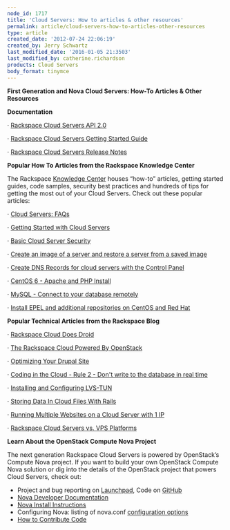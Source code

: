 ```yaml
---
node_id: 1717
title: 'Cloud Servers: How to articles & other resources'
permalink: article/cloud-servers-how-to-articles-other-resources
type: article
created_date: '2012-07-24 22:06:19'
created_by: Jerry Schwartz
last_modified_date: '2016-01-05 21:3503'
last_modified_by: catherine.richardson
products: Cloud Servers
body_format: tinymce
---
```


**First Generation and Nova Cloud Servers:  How-To Articles & Other
Resources**

 

**Documentation**

&middot;         [Rackspace Cloud Servers API
2.0](https://developer.rackspace.com/docs/cloud-servers/v2/developer-guide/)

&middot;         [Rackspace Cloud Servers Getting Started
Guide](https://developer.rackspace.com/docs/cloud-servers/v2/developer-guide/#document-getting-started)

&middot;         [Rackspace Cloud Servers Release
Notes](https://developer.rackspace.com/docs/cloud-servers/v2/developer-guide/#document-release-notes)

 

**Popular How To Articles from the Rackspace Knowledge Center**

The Rackspace [Knowledge
Center](http://www.rackspace.com/knowledge_center/) houses &ldquo;how-to&rdquo;
articles, getting started guides, code samples, security best practices
and hundreds of tips for getting the most out of your Cloud Servers. 
Check out these popular articles:

&middot;         [Cloud Servers:
FAQs](http://www.rackspace.com/knowledge_center/product-faq/cloud-servers)

&middot;         [Getting Started with Cloud
Servers](http://www.rackspace.com/knowledge_center/article/getting-started-with-cloud-servers)

&middot;         [Basic Cloud Server
Security](http://www.rackspace.com/knowledge_center/article/basic-cloud-server-security)

&middot;         [Create an image of a server and restore a server from a saved
image](http://www.rackspace.com/knowledge_center/article/create-an-image-of-a-server-and-restore-a-server-from-a-saved-image)

&middot;         [Create DNS Records for cloud servers with the Control
Panel](http://www.rackspace.com/knowledge_center/article/create-dns-records-for-cloud-servers-with-the-control-panel)

&middot;         [CentOS 6 - Apache and PHP
Install](http://www.rackspace.com/knowledge_center/article/centos-6-apache-and-php-install)

&middot;         [MySQL - Connect to your database
remotely](http://www.rackspace.com/knowledge_center/article/mysql-connect-to-your-database-remotely)

&middot;         [Install EPEL and additional repositories on CentOS and Red
Hat](http://www.rackspace.com/knowledge_center/article/install-epel-and-additional-repositories-on-centos-and-red-hat)

 

**Popular Technical Articles from the Rackspace Blog**

&middot;         [Rackspace Cloud Does
Droid](http://www.rackspace.com/blog/rackspace-cloud-does-droid/)

&middot;         [The Rackspace Cloud Powered By
OpenStack](http://www.rackspace.com/blog/next-generation-rackspace-cloud-servers/)

&middot;         [Optimizing Your Drupal
Site](http://www.rackspace.com/blog/optimizing-your-drupal-site/)

&middot;         [Coding in the Cloud - Rule 2 - Don't write to the database in
real
time](http://www.rackspace.com/blog/coding-in-the-cloud-rule-2-dont-write-to-the-database-in-real-time/)

&middot;         [Installing and Configuring
LVS-TUN](http://www.rackspace.com/blog/installing-and-configuring-lvs-tun/)

&middot;         [Storing Data In Cloud Files With
Rails](http://www.rackspace.com/blog/storing-data-in-cloud-files-with-rails/)

&middot;         [Running Multiple Websites on a Cloud Server with 1
IP](http://www.rackspace.com/blog/running-multiple-websites-on-a-cloud-server-with-1-ip/)

&middot;         [Rackspace Cloud Servers vs. VPS
Platforms](http://www.rackspace.com/blog/rackspace-cloud-servers-vs-vps-platforms/)

 

**Learn About the OpenStack Compute Nova Project**

The next generation Rackspace Cloud Servers is powered by OpenStack&rsquo;s
Compute Nova project.  If you want to build your own OpenStack Compute
Nova solution or dig into the details of the OpenStack project that
powers Cloud Servers, check out: 

-   Project and bug reporting on
    [Launchpad](https://launchpad.net/nova), Code on
    [GitHub](https://github.com/openstack/nova)
-   [Nova Developer Documentation](http://nova.openstack.org/)
-   [Nova Install
    Instructions](http://wiki.openstack.org/InstallInstructions/Nova)
-   Configuring Nova: listing of nova.conf [configuration
    options](http://wiki.openstack.org/NovaConfigOptions)
-   [How to Contribute Code](http://wiki.openstack.org/HowToContribute)


